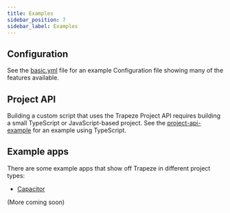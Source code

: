 ```yaml
---
title: Examples
sidebar_position: 7
sidebar_label: Examples
---
```


## Configuration

See the [basic.yml](https://github.com/ionic-team/trapeze/blob/main/examples/basic.yml) file for an example Configuration file showing many of the features available.

## Project API

Building a custom script that uses the Trapeze Project API requires building a small TypeScript or JavaScript-based project. See the [project-api-example](https://github.com/ionic-team/trapeze/tree/main/examples/project-api-example) for an example using TypeScript.

## Example apps

There are some example apps that show off Trapeze in different project types:

 * [Capacitor](https://github.com/ionic-team/trapeze/tree/main/examples/capacitor-app)

(More coming soon)
